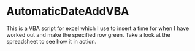 # AutomaticDateAddVBA
This is a VBA script for excel which I use to insert a time for when I have worked out and make the specified row green. Take a look at the spreadsheet to see how it in action.
